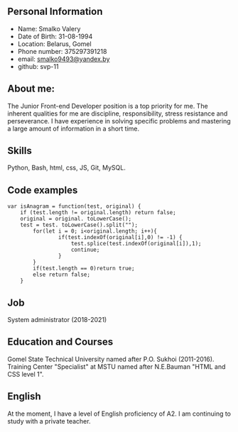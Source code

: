 ## Personal Information

+ Name: Smalko Valery
+ Date of Birth: 31-08-1994
+ Location: Belarus, Gomel
+ Phone number: 375297391218
+ email: smalko9493@yandex.by
+ github: svp-11

## About me:
The Junior Front-end Developer position is a top priority for me. The inherent qualities for me are discipline, responsibility, stress resistance and perseverance. I have experience in solving specific problems and mastering a large amount of information in a short time.

## Skills
Python, Bash, html, css, JS, Git, MySQL.

## Code examples
```
var isAnagram = function(test, original) {
    if (test.length != original.length) return false;
    original = original. toLowerCase();     
    test = test. toLowerCase().split("");
        for(let i = 0; i<original.length; i++){
                if(test.indexOf(original[i],0) != -1) {
                    test.splice(test.indexOf(original[i]),1);
                    continue;
                }
        }
        if(test.length == 0)return true;
        else return false;
    }

```
## Job
System administrator (2018-2021)

## Education and Courses
Gomel State Technical University named after P.O. Sukhoi (2011-2016).
Training Center "Specialist" at MSTU named after N.E.Bauman "HTML and CSS level 1".

## English
At the moment, I have a level of English proficiency of A2. I am continuing to study with a private teacher.
